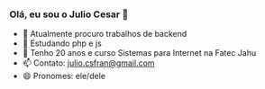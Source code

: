 ### Olá, eu sou o Julio Cesar 👋

- 🔭 Atualmente procuro trabalhos de backend
- 🌱 Estudando php e js
- 💬 Tenho 20 anos e curso Sistemas para Internet na Fatec Jahu
- 📫 Contato: julio.csfran@gmail.com
- 😄 Pronomes: ele/dele
